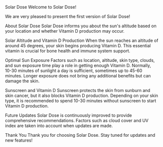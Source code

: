 Solar Dose
Welcome to Solar Dose!

We are very pleased to present the first version of Solar Dose!

About Solar Dose
Solar Dose informs you about the sun's altitude based on your location and whether Vitamin D production may occur.

Solar Altitude and Vitamin D Production
When the sun reaches an altitude of around 45 degrees, your skin begins producing Vitamin D. This essential vitamin is crucial for bone health and immune system support.

Optimal Sun Exposure
Factors such as location, altitude, skin type, clouds, and sun exposure time play a role in getting enough Vitamin D. Normally, 10-30 minutes of sunlight a day is sufficient, sometimes up to 45-60 minutes. Longer exposure does not bring any additional benefits but can damage the skin.

Sunscreen and Vitamin D
Sunscreen protects the skin from sunburn and skin cancer, but it also blocks Vitamin D production. Depending on your skin type, it is recommended to spend 10-30 minutes without sunscreen to start Vitamin D production.

Future Updates
Solar Dose is continuously improved to provide comprehensive recommendations. Factors such as cloud cover and UV index are taken into account when updates are made.

Thank You
Thank you for choosing Solar Dose. Stay tuned for updates and new features!
